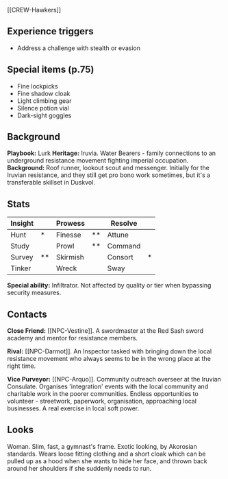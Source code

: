 [[CREW-Hawkers]]
## Experience triggers
* Address a challenge with stealth or evasion
## Special items (p.75)
* Fine lockpicks
* Fine shadow cloak
* Light climbing gear
* Silence potion vial
* Dark-sight goggles

## Background
 **Playbook:** Lurk
 **Heritage:** Iruvia. Water Bearers - family connections to an underground resistance movement fighting imperial occupation.
 **Background:** Roof runner, lookout scout and messenger. Initially for the Iruvian resistance, and they still get pro bono work sometimes, but it's a transferable skillset in Duskvol.

## Stats

| Insight |     | Prowess  |     | Resolve |     |
| ------- | --- | -------- | --- | ------- | --- |
| Hunt    | *   | Finesse  | **  | Attune  |     |
| Study   |     | Prowl    | **  | Command |     |
| Survey  | **  | Skirmish |     | Consort | *   |
| Tinker  |     | Wreck    |     | Sway    |     |

**Special ability:** Infiltrator. Not affected by quality or tier when bypassing security measures. 

## Contacts
**Close Friend:** [[NPC-Vestine]]. A swordmaster at the Red Sash sword academy and mentor for resistance members.

**Rival:** [[NPC-Darmot]]. An Inspector tasked with bringing down the local resistance movement who always seems to be in the wrong place at the right time. 

**Vice Purveyor:** [[NPC-Arquo]]. Community outreach overseer at the Iruvian Consulate. Organises 'integration' events with the local community and charitable work in the poorer communities. Endless opportunities to volunteer - streetwork, paperwork, organisation, approaching local businesses. A real exercise in local soft power.

## Looks
Woman. Slim, fast, a gymnast's frame. Exotic looking, by Akorosian standards. Wears loose fitting clothing and a short cloak which can be pulled up as a hood when she wants to hide her face, and thrown back around her shoulders if she suddenly needs to run.
